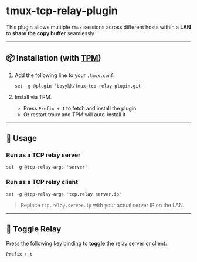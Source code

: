 # tmux-tcp-relay-plugin

This plugin allows multiple `tmux` sessions across different hosts within a **LAN** to **share the copy buffer** seamlessly.

---

## 📦 Installation (with [TPM](https://github.com/tmux-plugins/tpm))

1. Add the following line to your `.tmux.conf`:

   ```tmux
   set -g @plugin 'bbyykk/tmux-tcp-relay-plugin.git'
   ```

2. Install via TPM:

   - Press `Prefix + I` to fetch and install the plugin  
   - Or restart tmux and TPM will auto-install it

---

## 🚀 Usage

### Run as a TCP relay **server**

```tmux
set -g @tcp-relay-args 'server'
```

### Run as a TCP relay **client**

```tmux
set -g @tcp-relay-args 'tcp.relay.server.ip'
```

> Replace `tcp.relay.server.ip` with your actual server IP on the LAN.

---

## 🔁 Toggle Relay

Press the following key binding to **toggle** the relay server or client:

```
Prefix + t
```
